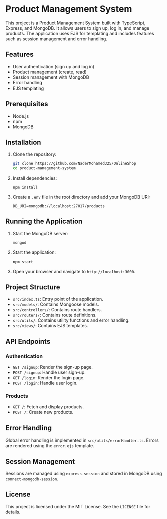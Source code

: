 # Product Management System

This project is a Product Management System built with TypeScript, Express, and MongoDB. It allows users to sign up, log in, and manage products. The application uses EJS for templating and includes features such as session management and error handling.

## Features

- User authentication (sign up and log in)
- Product management (create, read)
- Session management with MongoDB
- Error handling
- EJS templating

## Prerequisites

- Node.js
- npm
- MongoDB

## Installation

1. Clone the repository:
    ```bash
    git clone https://github.com/NaderMohamed325/OnlineShop
    cd product-management-system
    ```

2. Install dependencies:
    ```bash
    npm install
    ```

3. Create a `.env` file in the root directory and add your MongoDB URI:
    ```env
    DB_URI=mongodb://localhost:27017/products
    ```

## Running the Application

1. Start the MongoDB server:
    ```bash
    mongod
    ```

2. Start the application:
    ```bash
    npm start
    ```

3. Open your browser and navigate to `http://localhost:3000`.

## Project Structure

- `src/index.ts`: Entry point of the application.
- `src/models/`: Contains Mongoose models.
- `src/controllers/`: Contains route handlers.
- `src/routers/`: Contains route definitions.
- `src/utils/`: Contains utility functions and error handling.
- `src/views/`: Contains EJS templates.

## API Endpoints

### Authentication

- `GET /signup`: Render the sign-up page.
- `POST /signup`: Handle user sign-up.
- `GET /login`: Render the login page.
- `POST /login`: Handle user login.

### Products

- `GET /`: Fetch and display products.
- `POST /`: Create new products.

## Error Handling

Global error handling is implemented in `src/utils/errorHandler.ts`. Errors are rendered using the `error.ejs` template.

## Session Management

Sessions are managed using `express-session` and stored in MongoDB using `connect-mongodb-session`.

## License

This project is licensed under the MIT License. See the `LICENSE` file for details.
